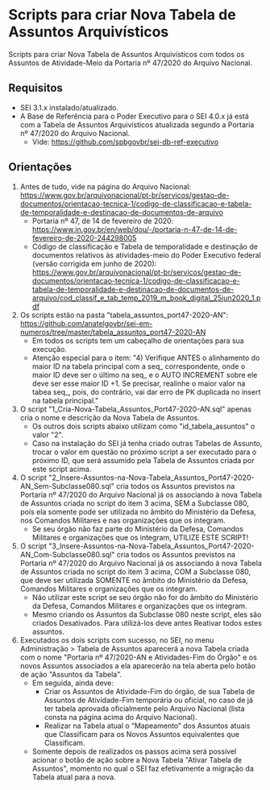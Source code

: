 # Scripts para criar Nova Tabela de Assuntos Arquivísticos
Scripts para criar Nova Tabela de Assuntos Arquivísticos com todos os Assuntos de Atividade-Meio da Portaria nº 47/2020 do Arquivo Nacional.

## Requisitos
- SEI 3.1.x instalado/atualizado.
- A Base de Referência para o Poder Executivo para o SEI 4.0.x já está com a Tabela de Assuntos Arquivísticos atualizada segundo a Portaria nº 47/2020 do Arquivo Nacional.
	- Vide: https://github.com/spbgovbr/sei-db-ref-executivo

## Orientações
1. Antes de tudo, vide na página do Arquivo Nacional: https://www.gov.br/arquivonacional/pt-br/servicos/gestao-de-documentos/orientacao-tecnica-1/codigo-de-classificacao-e-tabela-de-temporalidade-e-destinacao-de-documentos-de-arquivo
	- Portaria nº 47, de 14 de fevereiro de 2020: https://www.in.gov.br/en/web/dou/-/portaria-n-47-de-14-de-fevereiro-de-2020-244298005
	- Código de classificação e Tabela de temporalidade e destinação de documentos relativos às atividades-meio do Poder Executivo federal (versão corrigida em junho de 2020): https://www.gov.br/arquivonacional/pt-br/servicos/gestao-de-documentos/orientacao-tecnica-1/codigo-de-classificacao-e-tabela-de-temporalidade-e-destinacao-de-documentos-de-arquivo/cod_classif_e_tab_temp_2019_m_book_digital_25jun2020_1.pdf
2. Os scripts estão na pasta "tabela_assuntos_port47-2020-AN": https://github.com/anatelgovbr/sei-em-numeros/tree/master/tabela_assuntos_port47-2020-AN
	- Em todos os scripts tem um cabeçalho de orientações para sua execução.
	- Atenção especial para o item: "4) Verifique ANTES o alinhamento do maior ID na tabela principal com a seq_ correspondente, onde o maior ID deve ser o último na seq_ e o AUTO INCREMENT sobre ele deve ser esse maior ID +1. Se precisar, realinhe o maior valor na tabea seq_, pois, do contrário, vai dar erro de PK duplicada no insert na tabela principal."
3. O script "1_Cria-Nova-Tabela_Assuntos_Port47-2020-AN.sql" apenas cria o nome e descrição da Nova Tabela de Assuntos.
	- Os outros dois scripts abaixo utilizam como "id_tabela_assuntos" o valor "2".
	- Caso na instalação do SEI já tenha criado outras Tabelas de Assunto, trocar o valor em questão no próximo script a ser executado para o próximo ID, que será assumido pela Tabela de Assuntos criada por este script acima.
4. O script "2_Insere-Assuntos-na-Nova-Tabela_Assuntos_Port47-2020-AN_Sem-Subclasse080.sql" cria todos os Assuntos previstos na Portaria nº 47/2020 do Arquivo Nacional já os associando à nova Tabela de Assuntos criada no script do item 3 acima, SEM a Subclasse 080, pois ela somente pode ser utilizada no âmbito do Ministério da Defesa, nos Comandos Militares e nas organizações que os integram.
	- Se seu órgão não faz parte do Ministério da Defesa, Comandos Militares e organizações que os integram, UTILIZE ESTE SCRIPT!
5. O script "3_Insere-Assuntos-na-Nova-Tabela_Assuntos_Port47-2020-AN_Com-Subclasse080.sql" cria todos os Assuntos previstos na Portaria nº 47/2020 do Arquivo Nacional já os associando à nova Tabela de Assuntos criada no script do item 3 acima, COM a Subclasse 080, que deve ser utilizada SOMENTE no âmbito do Ministério da Defesa, Comandos Militares e organizações que os integram.
	- Não utilizar este script se seu órgão não for do âmbito do Ministério da Defesa, Comandos Militares e organizações que os integram.
	- Mesmo criando os Assuntos da Subclasse 080 neste script, eles são criados Desativados. Para utilizá-los deve antes Reativar todos estes assuntos.
6. Executados os dois scripts com sucesso, no SEI, no menu Administração > Tabela de Assuntos aparecerá a nova Tabela criada com o nome "Portaria nº 47/2020-AN e Atividades-Fim do Órgão" e os novos Assuntos associados a ela aparecerão na tela aberta pelo botão de ação "Assuntos da Tabela".
	- Em seguida, ainda deve:
		- Criar os Assuntos de Atividade-Fim do órgão, de sua Tabela de Assuntos de Atividade-Fim temporária ou oficial, no caso de já ter tabela aprovada oficialmente pelo Arquivo Nacional (lista consta na página acima do Arquivo Nacional).
		- Realizar na Tabela atual o “Mapeamento” dos Assuntos atuais que Classificam para os Novos Assuntos equivalentes que Classificam.
	- Somente depois de realizados os passos acima será possível acionar o botão de ação sobre a Nova Tabela "Ativar Tabela de Assuntos", momento no qual o SEI faz efetivamente a migração da Tabela atual para a nova.

